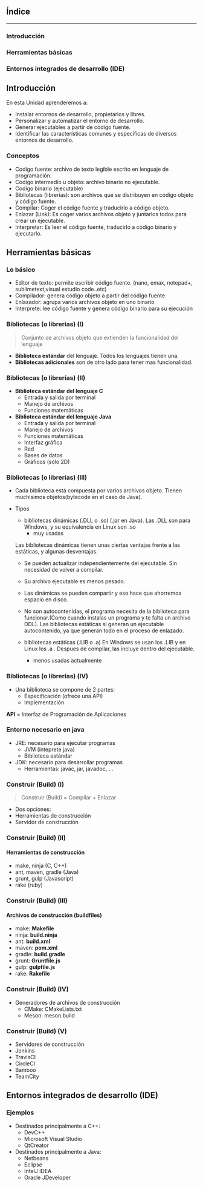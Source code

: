 ## Índice
--- 
### Introducción
### Herramientas básicas
### Entornos integrados de desarrollo (IDE)


## Introducción


En esta Unidad aprenderemos a:

- Instalar entornos de desarrollo, propietarios y libres.
- Personalizar y automatizar el entorno de desarrollo.
- Generar ejecutables a partir de código fuente.
- Identificar las características comunes y específicas de diversos entornos de desarrollo.


### Conceptos

- Codigo fuente: archivo de texto legible escrito en lenguaje de programación.
- Codigo intermedio u objeto: archivo binario no ejecutable.
- Codigo binario (ejecutable)
- Bibliotecas (librerías): son archivos que se distribuyen en código objeto y código fuente.
- Compilar: Coger el código fuente y traducirlo a código objeto.
- Enlazar (Link): Es coger varios archivos objeto y juntarlos todos para crear un ejecutable.
- Interpretar: Es leer el código fuente, traducirlo a código binario y ejecutarlo.



## Herramientas básicas


### Lo básico

- Editor de texto: permite escribir código fuente. (nano, emax, notepad+, sublimetext,visual estudio code..etc)
- Compilador: genera código objeto a partir del código fuente
- Enlazador: agrupa varios archivos objeto en uno binario
- Interprete: lee código fuente y genera código binario para su ejecución


### Bibliotecas (o librerías) (I)

> Conjunto de archivos objeto que extienden la funcionalidad del lenguaje

- __Biblioteca estándar__ del lenguaje. Todos los lenguajes tienen una.
- __Bibliotecas adicionales__ son de otro lado para tener mas funcionalidad.


### Bibliotecas (o librerías) (II)

- __Biblioteca estándar del lenguaje C__
  - Entrada y salida por terminal
  - Manejo de archivos
  - Funciones matemáticas
- __Biblioteca estándar del lenguaje Java__
  - Entrada y salida por terminal
  - Manejo de archivos
  - Funciones matemáticas
  - Interfaz gráfica 
  - Red
  - Bases de datos
  - Gráficos (sólo 2D)


### Bibliotecas (o librerías) (III)

- Cada biblioteca está compuesta por varios archivos objeto. Tienen muchisimos objetos(bytecode en el caso de Java).
- Tipos
  - bibliotecas dinámicas (.DLL o .so) (.jar en Java). Las .DLL son para Windows, y su equivalencia en Linux son .so
    - muy usadas
  
  Las bibliotecas dinámicas tienen unas ciertas ventajas frente a las estáticas, y algunas desventajas.
  - Se pueden actualizar independientemente del ejecutable. Sin necesidad de volver a compilar.
  - Su archivo ejecutable es menos pesado.
  - Las dinámicas se pueden compartir y eso hace que ahorremos espacio en disco.
  - No son autocontenidas, el programa necesita de la biblioteca para funcionar.(Como cuando instalas un programa y te falta un archivo DDL). Las bibliotecas estáticas si generan un ejecutable autocontenido, ya que generan todo en el proceso de enlazado. 

  
  - bibliotecas estáticas (.LIB o .a) En Windows se usan los .LIB y en Linux los .a . Despues de compilar, las incluye dentro del ejecutable.
    - menos usadas actualmente


### Bibliotecas (o librerías) (IV)

- Una biblioteca se compone de 2 partes:
  - Especificación (ofrece una API)
  - Implementación 

__API__ = Interfaz de Programación de Aplicaciones


### Entorno necesario en java

- JRE: necesario para ejecutar programas
  - JVM (inteprete java)
  - Biblioteca estándar
- JDK: necesario para desarrollar programas
  - Herramientas: javac, jar, javadoc, ...


### Construir (Build) (I) 

> Construir (Build) = Compilar + Enlazar

- Dos opciones:
 - Herramientas de construcción
 - Servidor de construcción


### Construir (Build) (II) 
#### __Herramientas de construcción__

  - make, ninja (C, C++)
  - ant, maven, gradle (Java)
  - grunt, gulp (Javascript)
  - rake (ruby)


### Construir (Build) (III) 
#### __Archivos de construcción (buildfiles)__

  - make: __Makefile__
  - ninja: __build.ninja__
  - ant: __build.xml__
  - maven: __pom.xml__
  - gradle: __build.gradle__
  - grunt: __Gruntfile.js__
  - gulp: __gulpfile.js__
  - rake: __Rakefile__


### Construir (Build) (IV) 

- Generadores de archivos de construcción
  - CMake: CMakeLists.txt
  - Meson: meson.build  


### Construir (Build) (V) 

 - Servidores de construcción
  - Jenkins 
  - TravisCI
  - CircleCI
  - Bamboo
  - TeamCity



## Entornos integrados de desarrollo (IDE)


### Ejemplos

- Destinados principalmente a C++:
  - DevC++
  - Microsoft Visual Studio
  - QtCreator
- Destinados principalmente a Java:
  - Netbeans
  - Eclipse
  - IntelJ IDEA
  - Oracle JDeveloper

 
